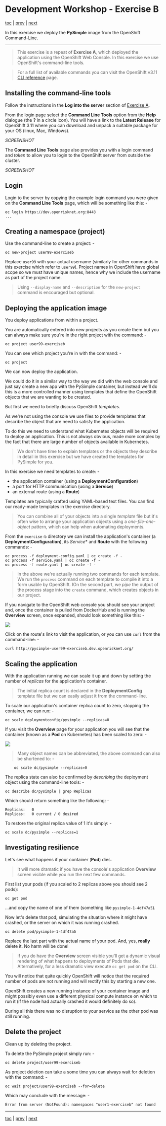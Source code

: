 # Development Workshop - Exercise B

[toc](../README.md) | [prev](../tutorial-2/README.md) | [next](../exercise-c/README.md)

In this exercise we deploy the **PySimple** image from the OpenShift Command-Line.

---

>   This exercise is a repeat of **Exercise A**, which deployed the application
    using the OpenShift Web Console. In this exercise we use OpenShift's
    command-line tools.

>   For a full list of available commands you can visit the OpenShift v3.11
    [CLI reference] page.

## Installing the command-line tools
Follow the instructions in the **Log into the server** section of
[Exercise A](../exercise-a/README.md).

From the login page select the **Command Line Tools** option from the **Help**
dialogue (the **?** in a circle icon). You will have a link to the
**Latest Release** for OpenShift 3.11 where you can download and unpack a
suitable package for your OS (linux, Mac, Windows).

_SCREENSHOT_

The **Command Line Tools** page also provides you with a login command and
_token_ to allow you to login to the OpenShift server from outside the cluster.

_SCREENSHOT_

## Login
Login to the server by copying the example login command you were given on the
**Command Line Tools** page, which will be something like this: -

    oc login https://dev.openrisknet.org:8443
    ...

## Creating a namespace (project)
Use the command-line to create a project: -

    oc new-project user99-exerciseb

Replace `user99` with your actual username (similarly for other commands in
this exercise which refer to `user99`). Project names in OpenShift have global
scope so we must have unique names, hence why we include the username as part
of the project name.

>   Using `--display-name` and `--description` for the `new-project` command
    is encouraged but optional.

## Deploying the application image
You deploy applications from within a project.

You are automatically entered into new projects as you create them but you can
always make sure you're in the right project with the command: -

    oc project user99-exerciseb

You can see which project you're in with the command: -

    oc project

We can now deploy the application.

We could do it in a similar way to the way we did with the web console and
just say create a new app with the PySimple container, but instead we'll do
this is a more controlled manner using templates that define the OpenShift
objects that we are wanting to be created. 

But first we need to briefly discuss OpenShift _templates_.

As we're not using the console we use files to provide templates that describe
the object that are need to satisfy the application.

To do this we need to understand what Kubernetes objects will be required
to deploy an application. This is not always obvious, made more complex
by the fact that there are large number of objects available in Kubernetes.

>   We don't have time to explain templates or the objects they describe in
    detail in this exercise but we have created the templates for PySimple
    for you.

In this exercise we need templates to create: -

-   the application container (using a **DeploymentConfiguration**)
-   a port for HTTP communication (using a **Service**)
-   an external route (using a **Route**)

Templates are typically crafted using YAML-based text files. You can find
our ready-made templates in the exercise directory.

>   You can combine all of your objects into a single _template_ file but
    it's often wise to arrange your application objects using a
    _one-file-one-object_ pattern, which can help when automating
    deployments.

From the `exercise-b` directory we can install the application's container
(a **DeploymentConfiguration**), its *Service**  and **Route** with the
following commands: -

    oc process -f deployment-config.yaml | oc create -f -
    oc process -f service.yaml | oc create -f -
    oc process -f route.yaml | oc create -f -

>   In the above we're actually running two commands for each template.
    We run the `process` command on each template to compile it into a form
    usable by OpenShift. IOn the second part, we _pipe_ the output of the
    process stage into the `create` command, which creates objects in our
    project.

If you navigate to the OpenShift web console you should see your project
and, once the container is pulled from DockerHub and is running the
**Overview** screen, once expanded, should look something like this: -

![](screen-3.png)
    
Click on the route's link to visit the application, or you can use
`curl` from the command-line: -

    curl http://pysimple-user99-exerciseb.dev.openrisknet.org/

## Scaling the application
With the application running we can scale it up and down by
setting the number of _replicas_ for the application's container.

>   The initial replica count is declared in the **DeploymentConfig** template
    file but we can easily adjust it from the command-line.

To scale our application's container replica count to zero,
stopping the container, we can run: -

    oc scale deploymentconfig/pysimple --replicas=0

If you visit the **Overview** page for your application you will see
that the container (known as a **Pod** on Kubernetes) has been scaled to
zero: -

![](screen-4.png)

>   Many object names can be abbreviated, the above command can
    also be shortened   to: -

        oc scale dc/pysimple --replicas=0

The replica state can also be confirmed by _describing_ the deployment
object using the command-line tools: -

    oc describe dc/pysimple | grep Replicas

Which should return something like the following: -

    Replicas:	0
	Replicas:	0 current / 0 desired

To restore the original replica value of 1 it's simply: -

    oc scale dc/pysimple --replicas=1

## Investigating resilience
Let's see what happens if your container (**Pod**) dies. 

>   It will more dramatic if you have the console's application **Overview**
    screen visible while you run the next few commands.
 
First list your pods (if you scaled to 2 replicas above you should see 2 pods):

    oc get pod

...and copy the name of one of them (something like `pysimple-1-4df47a5`).

Now let's delete that pod, simulating the situation where it might have crashed,
or the server on which it was running crashed.

    oc delete pod/pysimple-1-4df47a5

Replace the last part with the actual name of your pod. And, yes,
**really** delete it. No harm will be done!

>   If you do have the **Overview** screen visible you'll get a dynamic visual
    rendering of what happens to deployments of Pods that die. Alternatively,
    for a less dramatic view execute `oc get pod` on the CLI.

You will notice that quite quickly OpenShift will notice that the required
number of pods are not running and will rectify this by starting a new one.

OpenShift creates a new running instance of your container image and
might possibly even use a different physical compute instance on which to
run it (if the node had actually crashed it would definitely do so).

During all this there was no disruption to your service as the other pod was still running.

## Delete the project
Clean up by deleting the project.

To delete the PySimple project simply run: -

    oc delete project/user99-exerciseb
    
As project deletion can take a some time you can always wait for deletion
with the command: -

    oc wait project/user99-exerciseb --for=delete

Which may conclude with the message: -

    Error from server (NotFound): namespaces "user1-exerciseb" not found

---

[toc](../README.md) | [prev](../tutorial-2/README.md) | [next](../exercise-c/README.md)

[cli reference]: https://docs.openshift.com/container-platform/3.11/cli_reference/basic_cli_operations.html
